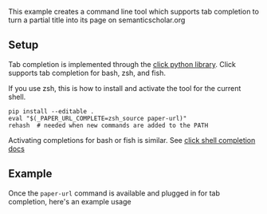 This example creates a command line tool which supports tab completion to turn a partial title
into its page on semanticscholar.org


## Setup ##

Tab completion is implemented through the [click python library].
Click supports tab completion for bash, zsh, and fish.

If you use zsh, this is how to install and activate the tool for the current shell.
```
pip install --editable .
eval "$(_PAPER_URL_COMPLETE=zsh_source paper-url)"
rehash  # needed when new commands are added to the PATH
```

Activating completions for bash or fish is similar. See [click shell completion docs]

[click python library]: https://click.palletsprojects.com/en/8.1.x/
[click shell completion docs]: https://click.palletsprojects.com/en/8.1.x/shell-completion/#enabling-completion


## Example ##

Once the `paper-url` command is available and plugged in for tab completion, here's an example usage

